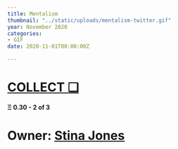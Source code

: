 ```yaml
---
title: Mentalism
thumbnail: "../static/uploads/mentalism-twitter.gif"
year: November 2020
categories:
- GIF
date: 2020-11-01T00:00:00Z

---
```

# [COLLECT ❑](https://knownorigin.io/gallery/215525-mentalism "Mentalism")

#### **Ξ 0.30** - 2 of 3

# Owner: [Stina Jones](https://twitter.com/stina_jones "Stina Jones")